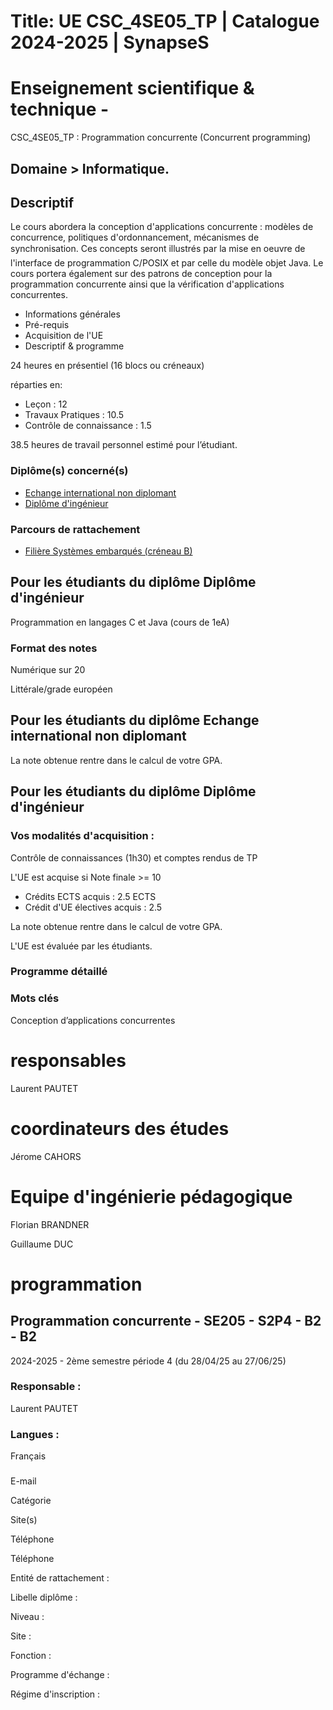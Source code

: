 # Title: UE CSC_4SE05_TP | Catalogue 2024-2025 | SynapseS

#  [ ](/catalogue/2024-2025) Enseignement scientifique & technique \-
CSC_4SE05_TP : Programmation concurrente (Concurrent programming)

## Domaine > Informatique.

## Descriptif

Le cours abordera la conception d'applications concurrente : modèles de
concurrence, politiques d'ordonnancement, mécanismes de synchronisation. Ces
concepts seront illustrés par la mise en oeuvre de l'interface de
programmation C/POSIX et par celle du modèle objet Java. Le cours portera
également sur des patrons de conception pour la programmation concurrente
ainsi que la vérification d'applications concurrentes.

  * Informations générales
  * Pré-requis
  * Acquisition de l'UE
  * Descriptif & programme

24 heures en présentiel (16 blocs ou créneaux)

réparties en:

  * Leçon : 12
  * Travaux Pratiques : 10.5
  * Contrôle de connaissance : 1.5

38.5 heures de travail personnel estimé pour l’étudiant.

### Diplôme(s) concerné(s)

  * [Echange international non diplomant](/catalogue/2024-2025/diplome/1/PEI-echange-international-non-diplomant)
  * [Diplôme d'ingénieur](/catalogue/2024-2025/diplome/4/ING-diplome-d-ingenieur)

### Parcours de rattachement

  * [Filière Systèmes embarqués (créneau B)](/catalogue/2024-2025/parcours/1377/SE-filiere-systemes-embarques-creneau-b)

## Pour les étudiants du diplôme Diplôme d'ingénieur

Programmation en langages C et Java (cours de 1eA)  
  

### Format des notes

Numérique sur 20

Littérale/grade européen

## Pour les étudiants du diplôme Echange international non diplomant

La note obtenue rentre dans le calcul de votre GPA.

## Pour les étudiants du diplôme Diplôme d'ingénieur

### Vos modalités d'acquisition :

Contrôle de connaissances (1h30) et comptes rendus de TP

L'UE est acquise si Note finale >= 10

  * Crédits ECTS acquis : 2.5 ECTS
  * Crédit d'UE électives acquis : 2.5

La note obtenue rentre dans le calcul de votre GPA.

L'UE est évaluée par les étudiants.

### Programme détaillé

### Mots clés

Conception d’applications concurrentes

# responsables

Laurent PAUTET

# coordinateurs des études

Jérome CAHORS

# Equipe d'ingénierie pédagogique

Florian BRANDNER

Guillaume DUC

# programmation

## Programmation concurrente - SE205 - S2P4 - B2 - B2

2024-2025 - 2ème semestre période 4 (du 28/04/25 au 27/06/25)

### Responsable :

Laurent PAUTET

### Langues :

Français

###

E-mail

Catégorie

Site(s)

Téléphone

Téléphone

Entité de rattachement :

Libelle diplôme :

Niveau :

Site :

Fonction :

Programme d'échange :

Régime d'inscription :

